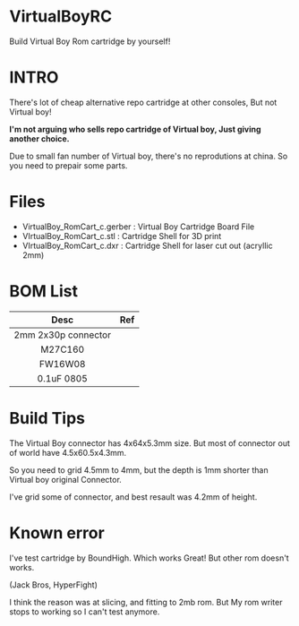 # VirtualBoyRC
Build Virtual Boy Rom cartridge by yourself!

# INTRO
There's lot of cheap alternative repo cartridge at other consoles, But not Virtual boy!

**I'm not arguing who sells repo cartridge of Virtual boy, Just giving another choice.**

Due to small fan number of Virtual boy, there's no reprodutions at china.
So you need to prepair some parts.

# Files
+ VirtualBoy_RomCart_c.gerber : Virtual Boy Cartridge Board File
+ VIrtualBoy_RomCart_c.stl : Cartridge Shell for 3D print
+ VIrtualBoy_RomCart_c.dxr : Cartridge Shell for laser cut out (acryllic 2mm)

# BOM List
|Desc|Ref|
|:--:|:--:|
|2mm 2x30p connector||
|M27C160||
|FW16W08||
|0.1uF 0805||

# Build Tips
The Virtual Boy connector has 4x64x5.3mm size. But most of connector out of world have 4.5x60.5x4.3mm.

So you need to grid 4.5mm to 4mm, but the depth is 1mm shorter than Virtual boy original Connector.

I've grid some of connector, and best resault was 4.2mm of height.

# Known error
I've test cartridge by BoundHigh. Which works Great! But other rom doesn't works.

(Jack Bros, HyperFight)

I think the reason was at slicing, and fitting to 2mb rom. 
But My rom writer stops to working so I can't test anymore.
